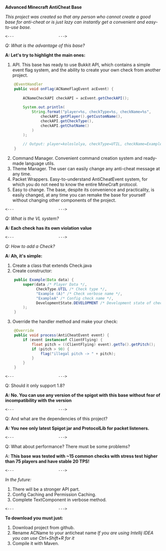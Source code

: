 **Advanced Minecraft AntiCheat Base**

_This project was created so that any person who cannot create a good base for anti-cheat or is just lazy can instantly get a convenient and easy-to-use base._

```<---                    --->```

_Q: What is the advantage of this base?_

**A: Let's try to highlight the main ones:**
1) API. This base has ready to use Bukkit API, which contains a simple event flag system, and the ability to create your own check from another project.
```java
    @EventHandler
    public void onFlag(ACNameFlagEvent acEvent) {
        
        ACNameCheckAPI checkAPI = acEvent.getCheckAPI();
        
        System.out.println(
            String.format("player=%s, checkType=%s, checkName=%s", 
                checkAPI.getPlayer().getCustomName(),
                checkAPI.getCheckType(),
                checkAPI.getChatName()
            )
        );
        
        // Output: player=koloslolya, checkType=UTIL, checkName=Example (A)
    }

```
2) Command Manager. Convenient command creation system and ready-made language utils.
3) Theme Manager. The user can easily change any anti-cheat message at any time.
4) Packet Wrappers. Easy-to-understand AntiCheatEvent system, for which you do not need to know the entire MineCraft protocol.
5) Easy to change. The base, despite its convenience and practicality, is easily changed, at any time you can remake the base for yourself without changing other components of the project.

```<---                    --->```

_Q: What is the VL system?_

**A: Each check has its own violation value**

```<---                    --->```

_Q: How to add a Check?_

**A: Ah, it's simple:**
1) Create a class that extends Check.java
2) Create constructor:
```java
    public Example(Data data) {
        super(data /* Player Data */, 
              CheckType.UTIL /* Check type */, 
              "Example (A)" /* Check verbose name */, 
              "ExampleA" /* Config check name */, 
              DevelopmentState.DEVELOPMENT /* Development state of check */
        );
    }  
```
3) Override the handler method and make your check:
```java
    @Override
    public void process(AntiCheatEvent event) {
        if (event instanceof ClientFlying) {
            float pitch = ((ClientFlying) event).getTo().getPitch();
            if (pitch > 90) {
                flag("illegal pitch -> " + pitch);
            }
        }
    }
```

```<---                    --->```

Q: Should it only support 1.8?

**A: No. You can use any version of the spigot with this base without fear of incompatibility with the version**


```<---                    --->```

Q: And what are the dependencies of this project?

**A: You nee only latest Spigot jar and ProtocolLib for packet listeners.**

```<---                    --->```

Q: What about performance? There must be some problems?

A: **This base was tested with ~15 common checks with stress test higher than 75 players and have stable 20 TPS!**

```<---                    --->```

_In the future:_
1) There will be a stronger API part.
2) Config Caching and Permission Caching.
3) Complete TextComponent in verbose method.

```<---                    --->```

**To download you must just:**
1) Download project from github.
2) Rename ACName to your anticheat name _If you are using Intellij IDEA you can use Ctrl+Shift+R for it_
3) Compile it with Maven.
